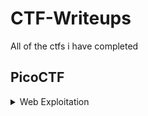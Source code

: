 # CTF-Writeups
All of the ctfs i have completed

## PicoCTF

<details>

<summary>Web Exploitation</summary>

|Question|Points|
|--------|------|
|[GET aHEAD](./PicoCTF/Web%20Exploitation/GET%20aHEAD/GET%20aHEAD.md)|20|
|[Cookies](./PicoCTF/Web%20Exploitation/Cookies/Cookies.md)|40|
|[Insp3ct0r](./PicoCTF/Web%20Exploitation/Insp3ct0r/Insp3ct0r.md)|50|

</details>

